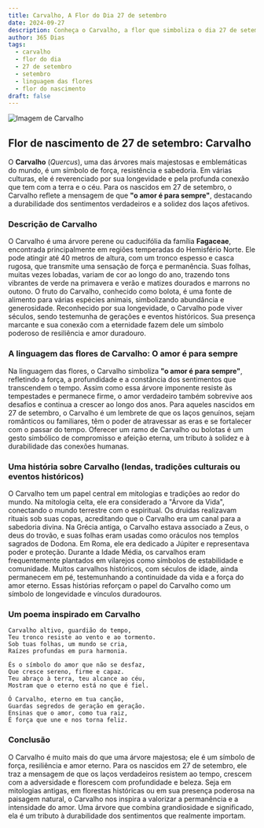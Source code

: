 ```yaml
---
title: Carvalho, A Flor do Dia 27 de setembro
date: 2024-09-27
description: Conheça o Carvalho, a flor que simboliza o dia 27 de setembro e seu significado 'O amor é para sempre'. Explore a beleza e o simbolismo desta flor encantadora.
author: 365 Dias
tags:
  - carvalho
  - flor do dia
  - 27 de setembro
  - setembro
  - linguagem das flores
  - flor do nascimento
draft: false
---
```


![Imagem de Carvalho](https://cdn.pixabay.com/photo/2018/09/22/03/14/acorn-3694485_640.jpg#center)


## Flor de nascimento de 27 de setembro: Carvalho

O **Carvalho** (_Quercus_), uma das árvores mais majestosas e emblemáticas do mundo, é um símbolo de força, resistência e sabedoria. Em várias culturas, ele é reverenciado por sua longevidade e pela profunda conexão que tem com a terra e o céu. Para os nascidos em 27 de setembro, o Carvalho reflete a mensagem de que **"o amor é para sempre"**, destacando a durabilidade dos sentimentos verdadeiros e a solidez dos laços afetivos.

### Descrição de Carvalho

O Carvalho é uma árvore perene ou caducifólia da família **Fagaceae**, encontrada principalmente em regiões temperadas do Hemisfério Norte. Ele pode atingir até 40 metros de altura, com um tronco espesso e casca rugosa, que transmite uma sensação de força e permanência. Suas folhas, muitas vezes lobadas, variam de cor ao longo do ano, trazendo tons vibrantes de verde na primavera e verão e matizes dourados e marrons no outono. O fruto do Carvalho, conhecido como bolota, é uma fonte de alimento para várias espécies animais, simbolizando abundância e generosidade. Reconhecido por sua longevidade, o Carvalho pode viver séculos, sendo testemunha de gerações e eventos históricos. Sua presença marcante e sua conexão com a eternidade fazem dele um símbolo poderoso de resiliência e amor duradouro.

### A linguagem das flores de Carvalho: O amor é para sempre

Na linguagem das flores, o Carvalho simboliza **"o amor é para sempre"**, refletindo a força, a profundidade e a constância dos sentimentos que transcendem o tempo. Assim como essa árvore imponente resiste às tempestades e permanece firme, o amor verdadeiro também sobrevive aos desafios e continua a crescer ao longo dos anos. Para aqueles nascidos em 27 de setembro, o Carvalho é um lembrete de que os laços genuínos, sejam românticos ou familiares, têm o poder de atravessar as eras e se fortalecer com o passar do tempo. Oferecer um ramo de Carvalho ou bolotas é um gesto simbólico de compromisso e afeição eterna, um tributo à solidez e à durabilidade das conexões humanas.

### Uma história sobre Carvalho (lendas, tradições culturais ou eventos históricos)

O Carvalho tem um papel central em mitologias e tradições ao redor do mundo. Na mitologia celta, ele era considerado a "Árvore da Vida", conectando o mundo terrestre com o espiritual. Os druidas realizavam rituais sob suas copas, acreditando que o Carvalho era um canal para a sabedoria divina. Na Grécia antiga, o Carvalho estava associado a Zeus, o deus do trovão, e suas folhas eram usadas como oráculos nos templos sagrados de Dodona. Em Roma, ele era dedicado a Júpiter e representava poder e proteção. Durante a Idade Média, os carvalhos eram frequentemente plantados em vilarejos como símbolos de estabilidade e comunidade. Muitos carvalhos históricos, com séculos de idade, ainda permanecem em pé, testemunhando a continuidade da vida e a força do amor eterno. Essas histórias reforçam o papel do Carvalho como um símbolo de longevidade e vínculos duradouros.

### Um poema inspirado em Carvalho

```
Carvalho altivo, guardião do tempo,  
Teu tronco resiste ao vento e ao tormento.  
Sob tuas folhas, um mundo se cria,  
Raízes profundas em pura harmonia.  

És o símbolo do amor que não se desfaz,  
Que cresce sereno, firme e capaz.  
Teu abraço à terra, teu alcance ao céu,  
Mostram que o eterno está no que é fiel.  

Ó Carvalho, eterno em tua canção,  
Guardas segredos de geração em geração.  
Ensinas que o amor, como tua raiz,  
É força que une e nos torna feliz.  
```

### Conclusão

O Carvalho é muito mais do que uma árvore majestosa; ele é um símbolo de força, resiliência e amor eterno. Para os nascidos em 27 de setembro, ele traz a mensagem de que os laços verdadeiros resistem ao tempo, crescem com a adversidade e florescem com profundidade e beleza. Seja em mitologias antigas, em florestas históricas ou em sua presença poderosa na paisagem natural, o Carvalho nos inspira a valorizar a permanência e a intensidade do amor. Uma árvore que combina grandiosidade e significado, ela é um tributo à durabilidade dos sentimentos que realmente importam.